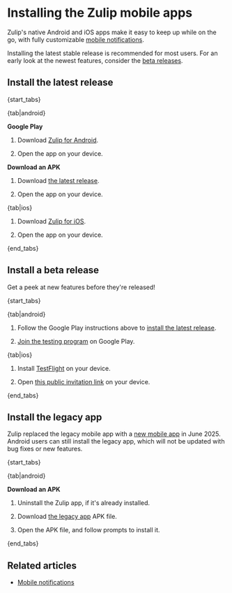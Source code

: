# Installing the Zulip mobile apps

Zulip's native Android and iOS apps make it easy to keep up while on the go,
with fully customizable [mobile notifications](/help/mobile-notifications).

Installing the latest stable release is recommended for most users.
For an early look at the newest features, consider the [beta
releases](#install-a-beta-release).

## Install the latest release

{start_tabs}

{tab|android}

**Google Play**

1. Download [Zulip for Android](https://zulip.com/apps/android).

1. Open the app on your device.

**Download an APK**

1. Download [the latest release](https://github.com/zulip/zulip-flutter/releases/latest).

1. Open the app on your device.

{tab|ios}

1. Download [Zulip for iOS](https://zulip.com/apps/ios).

1. Open the app on your device.

{end_tabs}

## Install a beta release

Get a peek at new features before they're released!

{start_tabs}

{tab|android}

1. Follow the Google Play instructions above to
   [install the latest release](#install-the-latest-release).

1. [Join the testing program](https://play.google.com/apps/testing/com.zulipmobile/)
   on Google Play.

{tab|ios}

1. Install [TestFlight](https://testflight.apple.com/) on your device.

1. Open [this public invitation link](https://testflight.apple.com/join/ZuzqwXGf)
   on your device.

{end_tabs}

## Install the legacy app

Zulip replaced the legacy mobile app with a [new mobile
app](https://blog.zulip.com/2025/06/17/flutter-mobile-app-launched/) in
June 2025. Android users can still install the legacy app, which will
not be updated with bug fixes or new features.

{start_tabs}

{tab|android}

**Download an APK**

1. Uninstall the Zulip app, if it's already installed.

1. Download [the legacy
   app](https://github.com/zulip/zulip-mobile/releases/latest) APK file.

1. Open the APK file, and follow prompts to install it.

{end_tabs}

## Related articles

- [Mobile notifications](/help/mobile-notifications)
